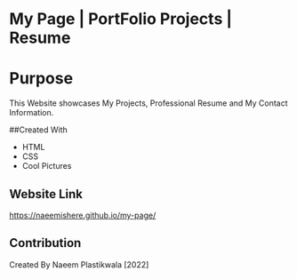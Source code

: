 # My Page | PortFolio Projects | Resume

# Purpose 
This Website showcases My Projects, Professional Resume and My Contact Information.

##Created With
* HTML
* CSS
* Cool Pictures

## Website Link
https://naeemishere.github.io/my-page/

## Contribution
Created By Naeem Plastikwala [2022]
